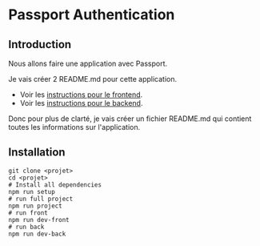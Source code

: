 # Passport Authentication

## Introduction

Nous allons faire une application avec Passport.

Je vais créer 2 README.md pour cette application.

- Voir les [instructions pour le frontend](https://github.com/GorskiAnthony/wcs_passport_auth/tree/frontend/client#-client).
- Voir les [instructions pour le backend](https://github.com/GorskiAnthony/wcs_passport_auth/blob/backend/backend/README.md#-backend).

Donc pour plus de clarté, je vais créer un fichier README.md qui contient toutes les informations sur l'application.

## Installation

```shell
git clone <projet>
cd <projet>
# Install all dependencies
npm run setup
# run full project
npm run project
# run front
npm run dev-front
# run back
npm run dev-back
```
